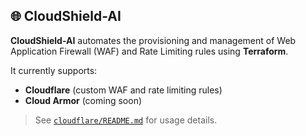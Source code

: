 ## 🌐 CloudShield-AI

**CloudShield-AI** automates the provisioning and management of Web Application Firewall (WAF) and Rate Limiting rules using **Terraform**.

It currently supports:

* **Cloudflare** (custom WAF and rate limiting rules)
* **Cloud Armor** (coming soon)

> See [`cloudflare/README.md`](cloudflare/README.md) for usage details.